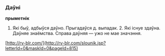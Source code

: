 ### Даўні
**прыметнік**

1. Які быў, адбыўся даўно. Прыгадаўся д. выпадак. 2. Які існуе здаўна. Даўняе знаёмства. Справа даўняя — ужо не мае значэння.

<a rel="author">[http://rv-blr.com/](http://rv-blr.com/slounik.jsp?letterId=0&maskId=0&pageId=815)</a>
